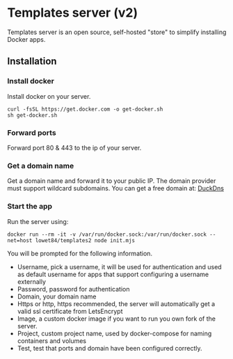 # Templates server (v2)

Templates server is an open source, self-hosted "store" to simplify installing Docker apps.

## Installation

### Install docker

Install docker on your server.

```
curl -fsSL https://get.docker.com -o get-docker.sh
sh get-docker.sh
```

### Forward ports

Forward port 80 & 443 to the ip of your server.

### Get a domain name

Get a domain name and forward it to your public IP. The domain provider must support wildcard subdomains.
You can get a free domain at: [DuckDns](https://www.duckdns.org/)

### Start the app

Run the server using:

```
docker run --rm -it -v /var/run/docker.sock:/var/run/docker.sock --net=host lowet84/templates2 node init.mjs
```

You will be prompted for the following information.

- Username, pick a username, it will be used for authentication and used as default username for apps that support
  configuring a username externally
- Password, password for authentication
- Domain, your domain name
- Https or http, https recommended, the server will automatically get a valid ssl certificate from LetsEncrypt
- Image, a custom docker image if you want to run you own fork of the server.
- Project, custom project name, used by docker-compose for naming containers and volumes
- Test, test that ports and domain have been configured correctly. 